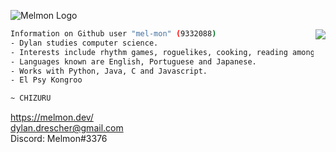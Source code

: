 ![Melmon Logo](https://melmon.dev/imgs/melmonlogo_black.png)

<img align="right" src="https://github-readme-stats.vercel.app/api?username=mel-mon&count_private=true&show_icons=true&title_color=FF00B4&text_color=FFF&icon_color=FF00B4&bg_color=000" />

```bash
Information on Github user "mel-mon" (9332088)
- Dylan studies computer science.
- Interests include rhythm games, roguelikes, cooking, reading among others.
- Languages known are English, Portuguese and Japanese.
- Works with Python, Java, C and Javascript.
- El Psy Kongroo

~ CHIZURU
```

https://melmon.dev/<br>
dylan.drescher@gmail.com<br>
Discord: Melmon#3376
